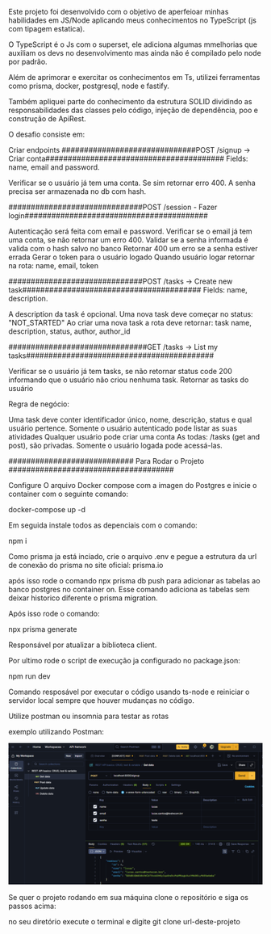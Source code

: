 Este projeto foi desenvolvido com o objetivo de aperfeioar minhas habilidades em JS/Node aplicando meus conhecimentos no TypeScript (js com tipagem estatica).

O TypeScript é o Js com o superset, ele adiciona algumas mmelhorias que auxiliam os devs no desenvolvimento mas ainda não é compilado pelo node por padrão.

Além de aprimorar e exercitar os conhecimentos em Ts, utilizei ferramentas como prisma, docker, postgresql, node e fastify.

Também apliquei parte do conhecimento da estrutura SOLID dividindo as responsabilidades das classes pelo código, injeção de dependência, poo e construção de ApiRest.

O desafio consiste em:

Criar endpoints
##############################POST /signup -> Criar conta########################################
Fields: name, email and password.

Verificar se o usuário já tem uma conta. Se sim retornar erro 400.
A senha precisa ser armazenada no db com hash.

##############################POST /session - Fazer login#########################################

Autenticação será feita com email e password.
Verificar se o email já tem uma conta, se não retornar um erro 400.
Validar se a senha informada é valida com o hash salvo no banco
Retornar 400 um erro se a senha estiver errada
Gerar o token para o usuário logado
Quando usuário logar retornar na rota: name, email, token

##############################POST /tasks → Create new task########################################
Fields: name, description.

A description da task é opcional.
Uma nova task deve começar no status: "NOT_STARTED"
Ao criar uma nova task a rota deve retornar: task name, description, status, author, author_id

###############################GET /tasks → List my tasks##########################################

Verificar se o usuário já tem tasks, se não retornar status code 200 informando que o usuário não criou nenhuma task.
Retornar as tasks do usuário

Regra de negócio:

Uma task deve conter identificador único, nome, descrição, status e qual usuário pertence.
Somente o usuário autenticado pode listar as suas atividades
Qualquer usuário pode criar uma conta
As todas: /tasks (get and post), são privadas. Somente o usuário logada pode acessá-las.

############################ Para Rodar o Projeto #####################################

Configure O arquivo Docker compose com a imagen do Postgres e inicie o container com o seguinte comando:

docker-compose up -d

Em seguida instale todos as depenciais com o comando:

npm i

Como prisma ja está inciado, crie o arquivo .env e pegue a estrutura da url de conexão do prisma no site oficial: prisma.io

após isso rode o comando npx prisma db push para adicionar as tabelas ao banco postgres no container on. Esse comando adiciona as tabelas sem deixar historico diferente o prisma migration.

Após isso rode o comando:

npx prisma generate

Responsável por atualizar a biblioteca client.

Por ultimo rode o script de execução ja configurado no package.json:

npm run dev

Comando resposável por executar o código usando ts-node e reiniciar o servidor local sempre que houver mudanças no código.

Utilize postman ou insomnia para testar as rotas

exemplo utilizando Postman:

![alt text](image.png)

Se quer o projeto rodando em sua máquina clone o repositório e siga os passos acima:

no seu diretório execute o terminal e digite git clone url-deste-projeto